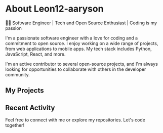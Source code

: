 # About Leon12-aaryson
👨‍💻 Software Engineer | Tech and Open Source Enthusiast | Coding is my passion

I'm a passionate software engineer with a love for coding and a commitment to open source. I enjoy working on a wide range of projects, from web applications to mobile apps. My tech stack includes Python, JavaScript, React, and more.

I'm an active contributor to several open-source projects, and I'm always looking for opportunities to collaborate with others in the developer community.

## My Projects

<!--[//]: <> - [Project Name](https://github.com/yourusername/projectname): A brief description of the project and its technologies.

[//]: <> - [Another Project](https://github.com/yourusername/anotherproject): Explain what this project does and why it's interesting.-->

## Recent Activity

<!--[//]: <> (- Opened a pull request in [ProjectRepo](https://github.com/projectrepo) to fix a bug.)

[//]: <> (- Created an issue in [AnotherRepo](https://github.com/anotherrepo\\) to suggest a new feature.)-->

Feel free to connect with me or explore my repositories. Let's code together!

